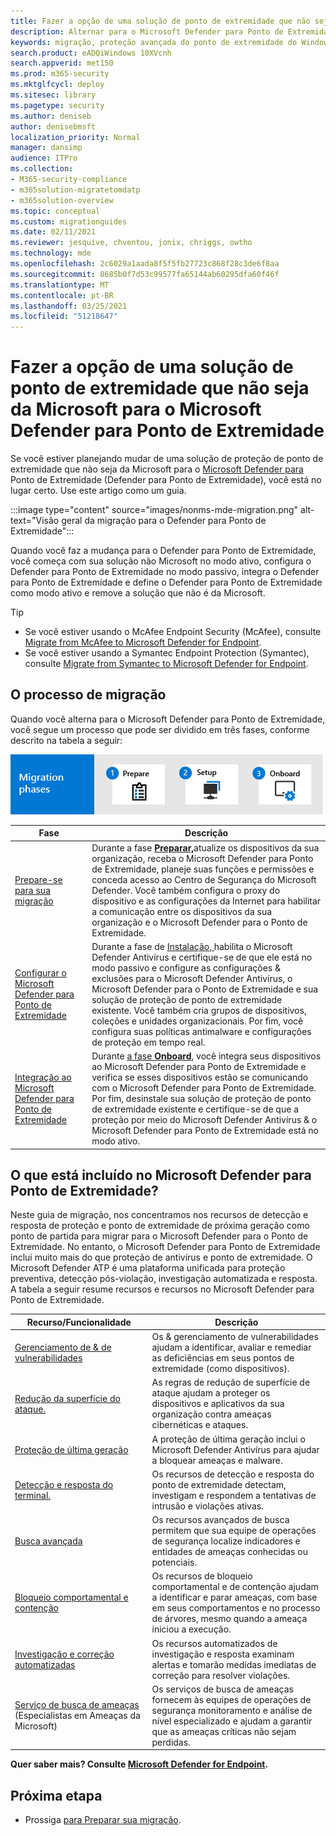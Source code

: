 ```yaml
---
title: Fazer a opção de uma solução de ponto de extremidade que não seja da Microsoft para o Microsoft Defender para Ponto de Extremidade
description: Alternar para o Microsoft Defender para Ponto de Extremidade. Leia este artigo para uma visão geral.
keywords: migração, proteção avançada do ponto de extremidade do Windows Defender, para Endpoint, edr
search.product: eADQiWindows 10XVcnh
search.appverid: met150
ms.prod: m365-security
ms.mktglfcycl: deploy
ms.sitesec: library
ms.pagetype: security
ms.author: deniseb
author: denisebmsft
localization_priority: Normal
manager: dansimp
audience: ITPro
ms.collection:
- M365-security-compliance
- m365solution-migratetomdatp
- m365solution-overview
ms.topic: conceptual
ms.custom: migrationguides
ms.date: 02/11/2021
ms.reviewer: jesquive, chventou, jonix, chriggs, owtho
ms.technology: mde
ms.openlocfilehash: 2c6029a1aada8f5f5fb27723c868f28c3de6f8aa
ms.sourcegitcommit: 8685b0f7d53c99577fa65144ab60295dfa60f46f
ms.translationtype: MT
ms.contentlocale: pt-BR
ms.lasthandoff: 03/25/2021
ms.locfileid: "51218647"
---
```

# <a name="make-the-switch-from-a-non-microsoft-endpoint-solution-to-microsoft-defender-for-endpoint"></a>Fazer a opção de uma solução de ponto de extremidade que não seja da Microsoft para o Microsoft Defender para Ponto de Extremidade

Se você estiver planejando mudar de uma solução de proteção de ponto de extremidade que não seja da Microsoft para o [Microsoft Defender para](https://docs.microsoft.com/windows/security/threat-protection) Ponto de Extremidade (Defender para Ponto de Extremidade), você está no lugar certo. Use este artigo como um guia.

:::image type="content" source="images/nonms-mde-migration.png" alt-text="Visão geral da migração para o Defender para Ponto de Extremidade":::

Quando você faz a mudança para o Defender para Ponto de Extremidade, você começa com sua solução não Microsoft no modo ativo, configura o Defender para Ponto de Extremidade no modo passivo, integra o Defender para Ponto de Extremidade e define o Defender para Ponto de Extremidade como modo ativo e remove a solução que não é da Microsoft.

> [!TIP]
> - Se você estiver usando o McAfee Endpoint Security (McAfee), consulte [Migrate from McAfee to Microsoft Defender for Endpoint](mcafee-to-microsoft-defender-migration.md).
> - Se você estiver usando a Symantec Endpoint Protection (Symantec), consulte [Migrate from Symantec to Microsoft Defender for Endpoint](symantec-to-microsoft-defender-endpoint-migration.md).

## <a name="the-migration-process"></a>O processo de migração

Quando você alterna para o Microsoft Defender para Ponto de Extremidade, você segue um processo que pode ser dividido em três fases, conforme descrito na tabela a seguir:

![Fases de migração - preparar, configurar, integração](images/phase-diagrams/migration-phases.png)

|Fase |Descrição |
|--|--|
|[Prepare-se para sua migração](switch-to-microsoft-defender-prepare.md) |Durante a fase [ **Preparar,**](switch-to-microsoft-defender-prepare.md)atualize os dispositivos da sua organização, receba o Microsoft Defender para Ponto de Extremidade, planeje suas funções e permissões e conceda acesso ao Centro de Segurança do Microsoft Defender. Você também configura o proxy do dispositivo e as configurações da Internet para habilitar a comunicação entre os dispositivos da sua organização e o Microsoft Defender para o Ponto de Extremidade. |
|[Configurar o Microsoft Defender para Ponto de Extremidade](switch-to-microsoft-defender-setup.md) |Durante a fase de [Instalação,  ](switch-to-microsoft-defender-setup.md)habilita o Microsoft Defender Antivírus e certifique-se de que ele está no modo passivo e configure as configurações & exclusões para o Microsoft Defender Antivírus, o Microsoft Defender para o Ponto de Extremidade e sua solução de proteção de ponto de extremidade existente. Você também cria grupos de dispositivos, coleções e unidades organizacionais. Por fim, você configura suas políticas antimalware e configurações de proteção em tempo real.|
|[Integração ao Microsoft Defender para Ponto de Extremidade](switch-to-microsoft-defender-onboard.md) |Durante [a fase **Onboard**](switch-to-microsoft-defender-onboard.md), você integra seus dispositivos ao Microsoft Defender para Ponto de Extremidade e verifica se esses dispositivos estão se comunicando com o Microsoft Defender para Ponto de Extremidade. Por fim, desinstale sua solução de proteção de ponto de extremidade existente e certifique-se de que a proteção por meio do Microsoft Defender Antivírus & o Microsoft Defender para Ponto de Extremidade está no modo ativo. |

## <a name="whats-included-in-microsoft-defender-for-endpoint"></a>O que está incluído no Microsoft Defender para Ponto de Extremidade?

Neste guia de migração, nos concentramos nos recursos de detecção e resposta de proteção e ponto de extremidade de próxima geração como ponto de partida para migrar para o Microsoft Defender para o Ponto de Extremidade. [](https://docs.microsoft.com/windows/security/threat-protection/microsoft-defender-antivirus/microsoft-defender-antivirus-in-windows-10) [](https://docs.microsoft.com/microsoft-365/security/defender-endpoint/overview-endpoint-detection-response) No entanto, o Microsoft Defender para Ponto de Extremidade inclui muito mais do que proteção de antivírus e ponto de extremidade. O Microsoft Defender ATP é uma plataforma unificada para proteção preventiva, detecção pós-violação, investigação automatizada e resposta. A tabela a seguir resume recursos e recursos no Microsoft Defender para Ponto de Extremidade. 

| Recurso/Funcionalidade | Descrição |
|---|---|
| [Gerenciamento de & de vulnerabilidades](https://docs.microsoft.com/microsoft-365/security/defender-endpoint/next-gen-threat-and-vuln-mgt) | Os & gerenciamento de vulnerabilidades ajudam a identificar, avaliar e remediar as deficiências em seus pontos de extremidade (como dispositivos). |
| [Redução da superfície do ataque.](https://docs.microsoft.com/microsoft-365/security/defender-endpoint/overview-attack-surface-reduction) | As regras de redução de superfície de ataque ajudam a proteger os dispositivos e aplicativos da sua organização contra ameaças cibernéticas e ataques. |
| [Proteção de última geração](https://docs.microsoft.com/windows/security/threat-protection/windows-defender-antivirus/windows-defender-antivirus-in-windows-10) | A proteção de última geração inclui o Microsoft Defender Antivírus para ajudar a bloquear ameaças e malware. |
| [Detecção e resposta do terminal.](https://docs.microsoft.com/microsoft-365/security/defender-endpoint/overview-endpoint-detection-response) | Os recursos de detecção e resposta do ponto de extremidade detectam, investigam e respondem a tentativas de intrusão e violações ativas.  |
| [Busca avançada](advanced-hunting-overview.md) | Os recursos avançados de busca permitem que sua equipe de operações de segurança localize indicadores e entidades de ameaças conhecidas ou potenciais. |
| [Bloqueio comportamental e contenção](https://docs.microsoft.com/microsoft-365/security/defender-endpoint/behavioral-blocking-containment) | Os recursos de bloqueio comportamental e de contenção ajudam a identificar e parar ameaças, com base em seus comportamentos e no processo de árvores, mesmo quando a ameaça iniciou a execução. |
| [Investigação e correção automatizadas](https://docs.microsoft.com/microsoft-365/security/defender-endpoint/automated-investigations) | Os recursos automatizados de investigação e resposta examinam alertas e tomarão medidas imediatas de correção para resolver violações. |
| [Serviço de busca de ameaças](https://docs.microsoft.com/microsoft-365/security/defender-endpoint/microsoft-threat-experts) (Especialistas em Ameaças da Microsoft) | Os serviços de busca de ameaças fornecem às equipes de operações de segurança monitoramento e análise de nível especializado e ajudam a garantir que as ameaças críticas não sejam perdidas. |

**Quer saber mais? Consulte [Microsoft Defender for Endpoint](https://docs.microsoft.com/windows/security/threat-protection).**

## <a name="next-step"></a>Próxima etapa

- Prossiga [para Preparar sua migração](switch-to-microsoft-defender-prepare.md).
